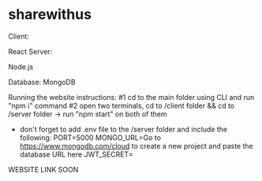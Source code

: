 # sharewithus
Client:

React
Server:

Node.js

Database:
MongoDB

Running the website instructions:
#1 cd to the main folder using CLI and run "npm i" command
#2 open two terminals, cd to /client folder && cd to /server folder -> run "npm start" on both of them
* don't forget to add .env file to the /server folder and include the following:
  PORT=5000
  MONGO_URL=Go to https://www.mongodb.com/cloud to create a new project and paste the database URL here
  JWT_SECRET=<replace>
  
WEBSITE LINK SOON
